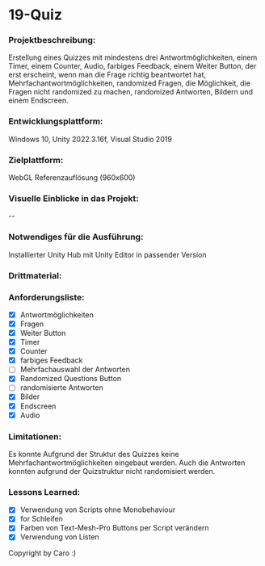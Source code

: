 # 19-Quiz

### Projektbeschreibung: 
Erstellung eines Quizzes mit mindestens drei Antwortmöglichkeiten, einem Timer, einem Counter, Audio, farbiges Feedback, einem Weiter Button, der erst erscheint, wenn man die Frage richtig beantwortet hat, Mehrfachantwortmöglichkeiten, randomized Fragen, die Möglichkeit, die Fragen nicht randomized zu machen, randomized Antworten, Bildern und einem Endscreen. 

### Entwicklungsplattform: 
Windows 10, Unity 2022.3.16f, Visual Studio 2019

### Zielplattform: 
WebGL Referenzauflösung (960x600) 

### Visuelle Einblicke in das Projekt: 
--

### Notwendiges für die Ausführung: 
Installierter Unity Hub mit Unity Editor in passender Version

### Drittmaterial: 
 

### Anforderungsliste:  
- [x] Antwortmöglichkeiten
- [x] Fragen
- [x] Weiter Button
- [x] Timer
- [x] Counter
- [x] farbiges Feedback
- [ ] Mehrfachauswahl der Antworten
- [x] Randomized Questions Button
- [ ] randomisierte Antworten
- [x] Bilder
- [x] Endscreen
- [x] Audio

### Limitationen:
Es konnte Aufgrund der Struktur des Quizzes keine Mehrfachantwortmöglichkeiten eingebaut werden. Auch die Antworten konnten aufgrund der Quizstruktur nicht randomisiert werden.

### Lessons Learned:
- [x] Verwendung von Scripts ohne Monobehaviour
- [x] for Schleifen
- [x] Farben von Text-Mesh-Pro Buttons per Script verändern
- [x] Verwendung von Listen

Copyright by Caro :)
